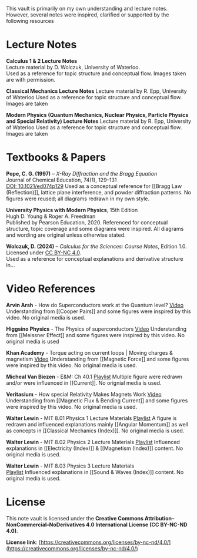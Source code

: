 This vault is primarily on my own understanding and lecture notes. However, several notes were inspired, clarified or supported by the following resources

# Lecture Notes
**Calculus 1 & 2 Lecture Notes**  
Lecture material by D. Wolczuk, University of Waterloo.  
Used as a reference for topic structure and conceptual flow.  Images taken are with permission. 

**Classical Mechanics Lecture Notes**
Lecture material by R. Epp, University of Waterloo 
Used as a reference for topic structure and conceptual flow. Images are taken

**Modern Physics (Quantum Mechanics, Nuclear Physics, Particle Physics and Special Relativity) Lecture Notes**
Lecture material by R. Epp, University of Waterloo 
Used as a reference for topic structure and conceptual flow. Images are taken

# Textbooks & Papers
**Pope, C. G. (1997)** – *X-Ray Diffraction and the Bragg Equation*  
Journal of Chemical Education, 74(1), 129–131  
[DOI: 10.1021/ed074p129](https://doi.org/10.1021/ed074p129)
Used as a conceptual reference for [[Bragg Law (Reflection)]], lattice plane interference, and powder diffraction patterns. No figures were reused; all diagrams redrawn in my own style.

**University Physics with Modern Physics**, 15th Edition  
Hugh D. Young & Roger A. Freedman  
Published by Pearson Education, 2020.
Referenced for conceptual structure, topic coverage and some diagrams were inspired. All diagrams and wording are original unless otherwise stated.

**Wolczuk, D. (2024)** – *Calculus for the Sciences: Course Notes*, Edition 1.0.  
Licensed under [CC BY-NC 4.0](https://creativecommons.org/licenses/by-nc/4.0/).  
Used as a reference for conceptual explanations and derivative structure in...

# Video References 

**Arvin Arsh** - How do Superconductors work at the Quantum level?
[Video](https://www.youtube.com/watch?v=vruYFOlM1-Q&t=181s&ab_channel=ArvinAsh)
Understanding from [[Cooper Pairs]] and some figures were inspired by this video. No original media is used.

**Higgsino Physics** - The Physics of superconductors
[Video](https://www.youtube.com/watch?v=h6FYs_AUCsQ&t=412s&ab_channel=Higgsinophysics)
Understanding from [[Meissner Effect]] and some figures were inspired by this video. No original media is used

**Khan Academy** - Torque acting on current loops | Moving charges & magnetism
[Video](https://www.youtube.com/watch?v=hJxCLn4HNQ4&ab_channel=KhanAcademyIndia-English)
Understanding from [[Magnetic Force]] and some figures were inspired by this video. No original media is used.

**Micheal Van Biezen** - E&M: Ch 40.1
 [Playlist](https://www.youtube.com/watch?v=xiQvjminzLM&list=PLX2gX-ftPVXUTlMznMzOSEooKJ8u-G2hS&index=5&ab_channel=MichelvanBiezen)
 Multiple figure were redrawn and/or were influenced in [[Current]]. No orignial media is used.
 
**Veritasium** - How special Relativity Makes Magnets Work 
[Video](https://www.youtube.com/watch?v=1TKSfAkWWN0&ab_channel=Veritasium)
Understanding from [[Magnetic Flux & Bending Current]] and some figures were inspired by this video. No original media is used.

**Walter Lewin** -  MIT 8.01 Physics 1 Lecture Materials 
[Playlist](https://www.youtube.com/watch?v=wWnfJ0-xXRE&list=PLyQSN7X0ro203puVhQsmCj9qhlFQ-As8e&ab_channel=LecturesbyWalterLewin.Theywillmakeyou%E2%99%A5Physics.)
A figure is redrawn and influenced explanations mainly [[Angular Momentum]] as well as concepts in [[Classical Mechanics (Index)]]. No original media is used.

**Walter Lewin** -  MIT 8.02 Physics 2 Lecture Materials 
[Playlist](https://www.youtube.com/watch?v=rtlJoXxlSFE&list=PLyQSN7X0ro2314mKyUiOILaOC2hk6Pc3j&index=1&ab_channel=LecturesbyWalterLewin.Theywillmakeyou%E2%99%A5Physics)
Influenced explanations in [[Electricity (Index)]] & [[Magnetism (Index)]] content. No original media is used.

**Walter Lewin** -  MIT 8.03 Physics 3 Lecture Materials  
[Playlist](https://www.youtube.com/watch?v=VuX_UExHa0M&list=PLyQSN7X0ro22WeXM2QCKJm2NP_xHpGV89&index=2&ab_channel=LecturesbyWalterLewin.Theywillmakeyou%E2%99%A5Physics.)
Influenced explanations in [[Sound & Waves (Index)]] content. No original media is used.



# License 
This note vault is licensed under the **Creative Commons Attribution–NonCommercial–NoDerivatives 4.0 International License (CC BY-NC-ND 4.0)**.  

**License link**: [https://creativecommons.org/licenses/by-nc-nd/4.0/](https://creativecommons.org/licenses/by-nc-nd/4.0/)
